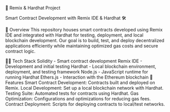 🚀 Remix & Hardhat Project

Smart Contract Development with Remix IDE & Hardhat 🛠️

📖 Overview
This repository houses smart contracts developed using Remix IDE and integrated with Hardhat for testing, deployment, and local blockchain development. Our goal is to build, test, and deploy decentralized applications efficiently while maintaining optimized gas costs and secure contract logic.

🧑‍💻 Tech Stack
Solidity - Smart contract development
Remix IDE - Development and initial testing
Hardhat - Local blockchain environment, deployment, and testing framework
Node.js - JavaScript runtime for running Hardhat
Ethers.js - Interaction with the Ethereum blockchain
🚀 Features
Smart Contract Development: Contracts built and deployed on Remix.
Local Development: Set up a local blockchain network with Hardhat.
Testing Suite: Automated tests for contracts using Hardhat.
Gas Optimization: Configurations and optimizations for reducing gas fees.
Contract Deployment: Scripts for deploying contracts to local/test networks.
